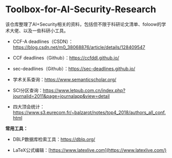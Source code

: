 # Toolbox-for-AI-Security-Research
该仓库整理了AI+Security相关的资料，包括但不限于科研论文清单、foloow的学术大佬、以及一些科研小工具。



- CCF-A deadlines（CSDN）：https://blog.csdn.net/m0_38068876/article/details/128409547

- CCF deadlines（Github）：https://ccfddl.github.io/
- sec-deadlines（Github）：https://sec-deadlines.github.io/

- 学术关系查询：https://www.semanticscholar.org/

- SCI分区查询：https://www.letpub.com.cn/index.php?journalid=2011&page=journalapp&view=detail

- 四大顶会统计：https://www.s3.eurecom.fr/~balzarot/notes/top4_2018/authors_all_conf.html

  

**常用工具：**

- DBLP数据库检索工具：https://dblp.org/

- LaTeX公式编辑：[https://www.latexlive.com](https://www.latexlive.com/)

  
